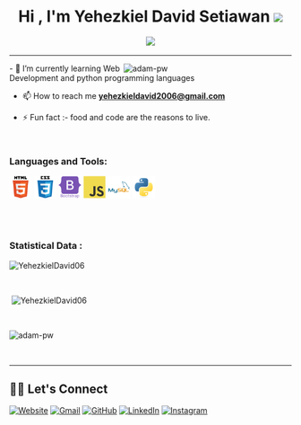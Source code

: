 <h1 align="center">Hi , I'm Yehezkiel David Setiawan <img src="https://media.giphy.com/media/hvRJCLFzcasrR4ia7z/giphy.gif" width="35"></h1>
<p align="center">
 <img src="https://readme-typing-svg.herokuapp.com/?lines=Informatics+Engineering+Student;AI+and+ML+Enthusias&font=Fira%20Code&center=true&width=380&height=50">
</p>
<hr>
<p><img align="right" src="https://github.com/Adam-pw/Adam-pw/blob/main/animation_500_kxa883sd.gif" alt="adam-pw" width="300" /></p>
- 🌱 I’m currently learning Web Development and python programming languages

- 📫 How to reach me **yehezkieldavid2006@gmail.com**

- ⚡ Fun fact :- food and code are the reasons to live.

<br>

<h3 align="left">Languages and Tools:</h3>
<p align="left">
	
 <img
      src="https://raw.githubusercontent.com/devicons/devicon/master/icons/html5/html5-original-wordmark.svg"
      alt="html5" width="40" height="40" /> 
<img
      src="https://raw.githubusercontent.com/devicons/devicon/master/icons/css3/css3-original-wordmark.svg" alt="css3"
      width="40" height="40" />
  <img src="https://raw.githubusercontent.com/devicons/devicon/master/icons/bootstrap/bootstrap-plain-wordmark.svg"
      alt="bootstrap" width="40" height="40" />
  <img
      src="https://raw.githubusercontent.com/devicons/devicon/master/icons/javascript/javascript-original.svg"
      alt="javascript" width="40" height="40" /> 
  <img
      src="https://raw.githubusercontent.com/devicons/devicon/master/icons/mysql/mysql-original-wordmark.svg"
      alt="mysql" width="40" height="40" />
 <img
      src="https://raw.githubusercontent.com/devicons/devicon/master/icons/python/python-original.svg" alt="python"
      width="40" height="40" />
</p>
<br>
<br>
<h3>Statistical Data :</h3>
<p><img 
    src="https://github-readme-stats.vercel.app/api/top-langs?username=YehezkielDavid06&show_icons=true&locale=en&layout=compact"
    alt="YehezkielDavid06" /></p>

<br>

<p>&nbsp;<img src="https://github-readme-stats.vercel.app/api?username=YehezkielDavid06&show_icons=true&locale=en"
    alt="YehezkielDavid06" /></p>

<br>

<p><img  src="https://github-readme-streak-stats.herokuapp.com/?user=YehezkielDavid06&" alt="adam-pw" /></p>

<br>

<hr/>

## 🙋‍♀️ Let's Connect
<p>
  <a href="https://candida-noronha.web.app/"><img src="https://img.icons8.com/bubbles/50/000000/web.png" alt="Website"/></a>
	<a href="mailto:candida.noronha18@gmail.com"><img src="https://img.icons8.com/bubbles/50/000000/gmail.png" alt="Gmail"/></a>
	<a href="https://github.com/Candida18"><img src="https://img.icons8.com/bubbles/50/000000/github.png" alt="GitHub"/></a>
	<a href="www.linkedin.com/in/yehezkiel-david-setiawan"><img src="https://img.icons8.com/bubbles/50/000000/linkedin.png" alt="LinkedIn"/></a>
	<a href="https://instagram.com/syntax._error"><img src="https://img.icons8.com/bubbles/50/000000/instagram.png" alt="Instagram"/></a>
</p>

